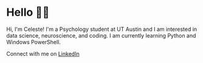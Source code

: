 # Hello 👋🏾 

Hi, I'm Celeste! I'm a Psychology student at UT Austin and I am interested in data science, neuroscience, and coding. I am currently learning Python and Windows PowerShell.

Connect with me on <a href="https://www.linkedin.com/in/celestehoang>">LinkedIn</a>

<!--

